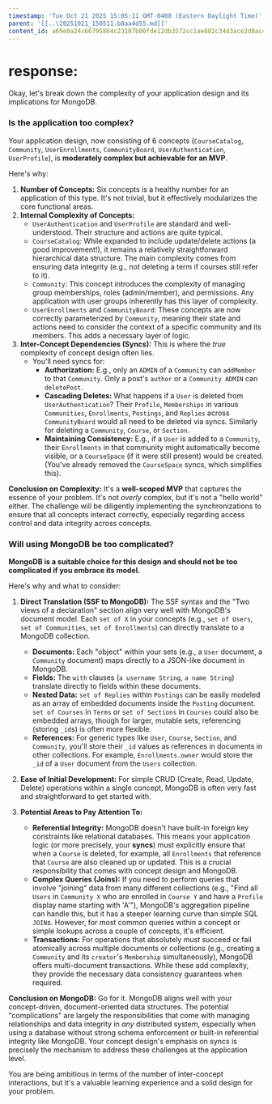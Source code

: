 ```yaml
---
timestamp: 'Tue Oct 21 2025 15:05:11 GMT-0400 (Eastern Daylight Time)'
parent: '[[..\20251021_150511.b8aa4d55.md]]'
content_id: a69e0a24c66795864c23187b00fde12db3572cc1ae882c34d3ace2d0ac46951d
---
```


# response:

Okay, let's break down the complexity of your application design and its implications for MongoDB.

### Is the application too complex?

Your application design, now consisting of 6 concepts (`CourseCatalog`, `Community`, `UserEnrollments`, `CommunityBoard`, `UserAuthentication`, `UserProfile`), is **moderately complex but achievable for an MVP**.

Here's why:

1. **Number of Concepts:** Six concepts is a healthy number for an application of this type. It's not trivial, but it effectively modularizes the core functional areas.
2. **Internal Complexity of Concepts:**
   * `UserAuthentication` and `UserProfile` are standard and well-understood. Their structure and actions are quite typical.
   * `CourseCatalog`: While expanded to include update/delete actions (a good improvement!), it remains a relatively straightforward hierarchical data structure. The main complexity comes from ensuring data integrity (e.g., not deleting a term if courses still refer to it).
   * `Community`: This concept introduces the complexity of managing group memberships, roles (admin/member), and permissions. Any application with user groups inherently has this layer of complexity.
   * `UserEnrollments` and `CommunityBoard`: These concepts are now correctly parameterized by `Community`, meaning their state and actions need to consider the context of a specific community and its members. This adds a necessary layer of logic.
3. **Inter-Concept Dependencies (Syncs):** This is where the *true* complexity of concept design often lies.
   * You'll need syncs for:
     * **Authorization:** E.g., only an `ADMIN` of a `Community` can `addMember` to that `Community`. Only a post's `author` or a `Community ADMIN` can `deletePost`.
     * **Cascading Deletes:** What happens if a `User` is deleted from `UserAuthentication`? Their `Profile`, `Memberships` in various `Communities`, `Enrollments`, `Postings`, and `Replies` across `CommunityBoard` would all need to be deleted via syncs. Similarly for deleting a `Community`, `Course`, or `Section`.
     * **Maintaining Consistency:** E.g., if a `User` is added to a `Community`, their `Enrollments` in that community might automatically become visible, or a `CourseSpace` (if it were still present) would be created. (You've already removed the `CourseSpace` syncs, which simplifies this).

**Conclusion on Complexity:**
It's a **well-scoped MVP** that captures the essence of your problem. It's not *overly* complex, but it's not a "hello world" either. The challenge will be diligently implementing the synchronizations to ensure that all concepts interact correctly, especially regarding access control and data integrity across concepts.

### Will using MongoDB be too complicated?

**MongoDB is a suitable choice for this design and should not be too complicated if you embrace its model.**

Here's why and what to consider:

1. **Direct Translation (SSF to MongoDB):** The SSF syntax and the "Two views of a declaration" section align very well with MongoDB's document model. Each `set of X` in your concepts (e.g., `set of Users`, `set of Communities`, `set of Enrollments`) can directly translate to a MongoDB collection.
   * **Documents:** Each "object" within your sets (e.g., a `User` document, a `Community` document) maps directly to a JSON-like document in MongoDB.
   * **Fields:** The `with` clauses (`a username String`, `a name String`) translate directly to fields within these documents.
   * **Nested Data:** `set of Replies` within `Postings` can be easily modeled as an array of embedded documents inside the `Posting` document. `set of Courses` in `Terms` or `set of Sections` in `Courses` could also be embedded arrays, though for larger, mutable sets, referencing (storing `_id`s) is often more flexible.
   * **References:** For generic types like `User`, `Course`, `Section`, and `Community`, you'll store their `_id` values as references in documents in other collections. For example, `Enrollments.owner` would store the `_id` of a `User` document from the `Users` collection.

2. **Ease of Initial Development:** For simple CRUD (Create, Read, Update, Delete) operations within a single concept, MongoDB is often very fast and straightforward to get started with.

3. **Potential Areas to Pay Attention To:**
   * **Referential Integrity:** MongoDB doesn't have built-in foreign key constraints like relational databases. This means your application logic (or more precisely, your **syncs**) must explicitly ensure that when a `Course` is deleted, for example, all `Enrollments` that reference that `Course` are also cleaned up or updated. This is a crucial responsibility that comes with concept design and MongoDB.
   * **Complex Queries (Joins):** If you need to perform queries that involve "joining" data from many different collections (e.g., "Find all `Users` in `Community X` who are enrolled in `Course Y` and have a `Profile` display name starting with 'A'"), MongoDB's aggregation pipeline can handle this, but it has a steeper learning curve than simple SQL `JOIN`s. However, for most common queries within a concept or simple lookups across a couple of concepts, it's efficient.
   * **Transactions:** For operations that absolutely *must* succeed or fail atomically across multiple documents or collections (e.g., creating a `Community` and its `creator`'s `Membership` simultaneously), MongoDB offers multi-document transactions. While these add complexity, they provide the necessary data consistency guarantees when required.

**Conclusion on MongoDB:**
Go for it. MongoDB aligns well with your concept-driven, document-oriented data structures. The potential "complications" are largely the responsibilities that come with managing relationships and data integrity in *any* distributed system, especially when using a database without strong schema enforcement or built-in referential integrity like MongoDB. Your concept design's emphasis on syncs is precisely the mechanism to address these challenges at the application level.

You are being ambitious in terms of the number of inter-concept interactions, but it's a valuable learning experience and a solid design for your problem.
